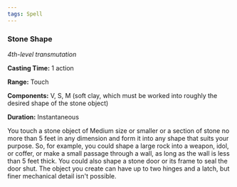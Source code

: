 ```yaml
---
tags: Spell
---
```

### Stone Shape

*4th-level transmutation*

**Casting Time:** 1 action

**Range:** Touch

**Components:** V, S, M (soft clay, which must be worked into roughly the desired shape of the stone object)

**Duration:** Instantaneous

You touch a stone object of Medium size or smaller or a section of stone no more than 5 feet in any dimension and form it into any shape that suits your purpose. So, for example, you could shape a large rock into a weapon, idol, or coffer, or make a small passage through a wall, as long as the wall is less than 5 feet thick. You could also shape a stone door or its frame to seal the door shut. The object you create can have up to two hinges and a latch, but finer mechanical detail isn't possible.